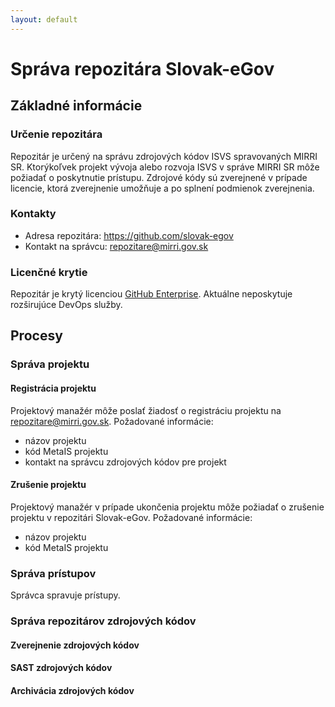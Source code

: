 ```yaml
---
layout: default
---
```


# Správa repozitára Slovak-eGov

## Základné informácie

### Určenie repozitára

Repozitár je určený na správu zdrojových kódov ISVS spravovaných MIRRI SR.
Ktorýkoľvek projekt vývoja alebo rozvoja ISVS v správe MIRRI SR môže požiadať o poskytnutie prístupu.
Zdrojové kódy sú zverejnené v prípade licencie, ktorá zverejnenie umožňuje a po splnení podmienok zverejnenia.

### Kontakty

 - Adresa repozitára: <https://github.com/slovak-egov>
 - Kontakt na správcu: <repozitare@mirri.gov.sk>

### Licenčné krytie

Repozitár je krytý licenciou [GitHub Enterprise](https://github.com/enterprise).
Aktuálne neposkytuje rozširujúce DevOps služby.

### 

## Procesy

### Správa projektu

#### Registrácia projektu

Projektový manažér môže poslať žiadosť o registráciu projektu na <repozitare@mirri.gov.sk>.
Požadované informácie:
 - názov projektu
 - kód MetaIS projektu
 - kontakt na správcu zdrojových kódov pre projekt

#### Zrušenie projektu

Projektový manažér v prípade ukončenia projektu môže požiadať o zrušenie projektu v repozitári Slovak-eGov.
Požadované informácie:
 - názov projektu
 - kód MetaIS projektu

### Správa prístupov

Správca spravuje prístupy.

### Správa repozitárov zdrojových kódov

#### Zverejnenie zdrojových kódov

#### SAST zdrojových kódov

#### Archivácia zdrojových kódov
